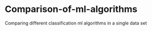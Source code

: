 # Comparison-of-ml-algorithms
Comparing different classification ml algorithms in a single data set
